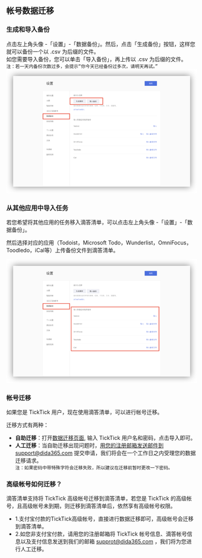 ## 帐号数据迁移

### 生成和导入备份

点击左上角头像 -「设置」-「数据备份」。然后，点击「生成备份」按钮，这样您就可以备份一个以 .csv 为后缀的文件。 <br >如您需要导入备份，您可以单击「导入备份」，再上传以 .csv 为后缀的文件。 <br>`注：若一天内备份次数过多，会提示“你今天已经备份过多次，请明天再试。”` ![](../images/web/1.5.1.png)

### 从其他应用中导入任务

若您希望将其他应用的任务移入滴答清单，可以点击左上角头像 -「设置」-「数据备份」。

然后选择对应的应用（Todoist，Microsoft Todo，Wunderlist，OmniFocus，Toodledo，iCal等）上传备份文件到滴答清单。

![](../images/web/1.5.2.png)

### 帐号迁移

如果您是 TickTick 用户，现在使用滴答清单，可以进行帐号迁移。 

迁移方式有两种：

* **自助迁移**：打开[数据迁移页面](http://dida365.com/import/#ticktick), 输入 TickTick 用户名和密码，点击导入即可。
* **人工迁移**：当自助迁移出现问题时，用您的注册邮箱发送邮件到support@dida365.com 提交申请，我们将会在一个工作日之内受理您的数据迁移请求。
  <br>`注：如果密码中带特殊字符会迁移失败，所以建议在迁移前暂时更改一下密码。`

### 高级帐号如何迁移？

滴答清单支持将 TickTick 高级帐号迁移到滴答清单，若您是 TickTick 的高级帐号，且高级帐号未到期，则迁移到滴答清单后，依然享有高级帐号权限。

* 1.支付宝付款的TickTick高级帐号，直接进行数据迁移即可，高级帐号会迁移到滴答清单。
* 2.如您非支付宝付款，请用您的注册邮箱将 TickTick 帐号信息、滴答帐号信息以及支付信息发送到我们的邮箱 supprot@dida365.com ，我们将为您进行人工迁移。

